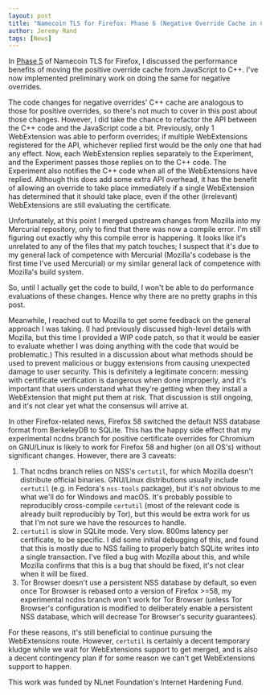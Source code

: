 ```yaml
---
layout: post
title: "Namecoin TLS for Firefox: Phase 6 (Negative Override Cache in C++, WebExtension Aggregation, Coordination with Mozilla, and SQLite as Default)"
author: Jeremy Rand
tags: [News]
---
```


In [Phase 5]({{site.baseurl}}2017/10/29/firefox-tls-moving-cache-cpp.html) of Namecoin TLS for Firefox, I discussed the performance benefits of moving the positive override cache from JavaScript to C++.  I've now implemented preliminary work on doing the same for negative overrides.

The code changes for negative overrides' C++ cache are analogous to those for positive overrides, so there's not much to cover in this post about those changes.  However, I did take the chance to refactor the API between the C++ code and the JavaScript code a bit.  Previously, only 1 WebExtension was able to perform overrides; if multiple WebExtensions registered for the API, whichever replied first would be the only one that had any effect.  Now, each WebExtension replies separately to the Experiment, and the Experiment passes those replies on to the C++ code.  The Experiment also notifies the C++ code when all of the WebExtensions have replied.  Although this does add some extra API overhead, it has the benefit of allowing an override to take place immediately if a single WebExtension has determined that it should take place, even if the other (irrelevant) WebExtensions are still evaluating the certificate.

Unfortunately, at this point I merged upstream changes from Mozilla into my Mercurial repository, only to find that there was now a compile error.  I'm still figuring out exactly why this compile error is happening.  It looks like it's unrelated to any of the files that my patch touches; I suspect that it's due to my general lack of competence with Mercurial (Mozilla's codebase is the first time I've used Mercurial) or my similar general lack of competence with Mozilla's build system.

So, until I actually get the code to build, I won't be able to do performance evaluations of these changes.  Hence why there are no pretty graphs in this post.

Meanwhile, I reached out to Mozilla to get some feedback on the general approach I was taking.  (I had previously discussed high-level details with Mozilla, but this time I provided a WIP code patch, so that it would be easier to evaluate whether I was doing anything with the code that would be problematic.)  This resulted in a discussion about what methods should be used to prevent malicious or buggy extensions from causing unexpected damage to user security.  This is definitely a legitimate concern: messing with certificate verification is dangerous when done improperly, and it's important that users understand what they're getting when they install a WebExtension that might put them at risk.  That discussion is still ongoing, and it's not clear yet what the consensus will arrive at.

In other Firefox-related news, Firefox 58 switched the default NSS database format from BerkeleyDB to SQLite.  This has the happy side effect that my experimental ncdns branch for positive certificate overrides for Chromium on GNU/Linux is likely to work for Firefox 58 and higher (on all OS's) without significant changes.  However, there are 3 caveats:

1. That ncdns branch relies on NSS's `certutil`, for which Mozilla doesn't distribute official binaries.  GNU/Linux distributions usually include `certutil` (e.g. in Fedora's `nss-tools` package), but it's not obvious to me what we'll do for Windows and macOS.  It's probably possible to reproducibly cross-compile `certutil` (most of the relevant code is already built reproducibly by Tor), but this would be extra work for us that I'm not sure we have the resources to handle.
2. `certutil` is slow in SQLite mode.  Very slow.  800ms latency per certificate, to be specific.  I did some initial debugging of this, and found that this is mostly due to NSS failing to properly batch SQLite writes into a single transaction.  I've filed a bug with Mozilla about this, and while Mozilla confirms that this is a bug that should be fixed, it's not clear when it will be fixed.
3. Tor Browser doesn't use a persistent NSS database by default, so even once Tor Browser is rebased onto a version of Firefox >=58, my experimental ncdns branch won't work for Tor Browser (unless Tor Browser's configuration is modified to deliberately enable a persistent NSS database, which will decrease Tor Browser's security guarantees).

For these reasons, it's still beneficial to continue pursuing the WebExtensions route.  However, `certutil` is certainly a decent temporary kludge while we wait for WebExtensions support to get merged, and is also a decent contingency plan if for some reason we can't get WebExtensions support to happen.

This work was funded by NLnet Foundation's Internet Hardening Fund.
